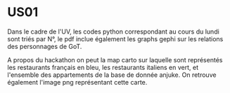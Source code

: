 # US01

Dans le cadre de l'UV, les codes python correspondant au cours du lundi sont triés par N°, le pdf inclue également les graphs gephi sur les relations des personnages de GoT.

A propos du hackathon on peut la map carto sur laquelle sont représentés les restaurants français en bleu, les restaurants italiens en vert, et l'ensemble des appartements de la base de donnée anjuke. On retrouve également l'image png représentant cette carte.
